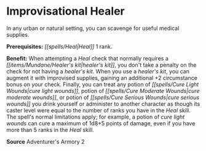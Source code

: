 ﻿---
cssclass: [feats]

---
# Improvisational Healer

In any urban or natural setting, you can scavenge for useful medical supplies.

**Prerequisites:** _[[spells/Heal|Heal]]_ 1 rank.

**Benefit:** When attempting a _Heal_ check that normally requires a _[[items/Mundane/Healer's kit|healer's kit]]_, you don't take a penalty on the check for not having a _healer's kit_. When you use a _healer's kit_, you can augment it with improvised supplies, gaining an additional +2 circumstance bonus on your check. Finally, you can treat any potion of _[[spells/Cure Light Wounds|cure light wounds]]_, potion of _[[spells/Cure Moderate Wounds|cure moderate wounds]]_, or potion of _[[spells/Cure Serious Wounds|cure serious wounds]]_ you drink yourself or administer to another character as though its caster level were equal to the number of ranks you have in the _Heal_ skill. The spell's normal limitations apply; for example, a potion of _cure light wounds_ can cure a maximum of 1d8+5 points of damage, even if you have more than 5 ranks in the _Heal_ skill.

**Source** Adventurer's Armory 2